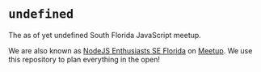 `undefined`
===========

The as of yet undefined South Florida JavaScript meetup.

We are also known as [NodeJS Enthusiasts SE Florida](http://www.meetup.com/NodeJS-Enthusiasts-SE-Florida/) on [Meetup](http://www.meetup.com/). We use this repository to plan everything in the open!
